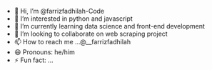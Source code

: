 - 👋 Hi, I’m @farrizfadhilah-Code
- 👀 I’m interested in python and javascript
- 🌱 I’m currently learning data science and front-end development
- 💞️ I’m looking to collaborate on web scraping project
- 📫 How to reach me ...@__farrizfadhilah
- 😄 Pronouns: he/him
- ⚡ Fun fact: ...

<!---
farrizfadhilah-Code/farrizfadhilah-Code is a ✨ special ✨ repository because its `README.md` (this file) appears on your GitHub profile.
You can click the Preview link to take a look at your changes.
--->
